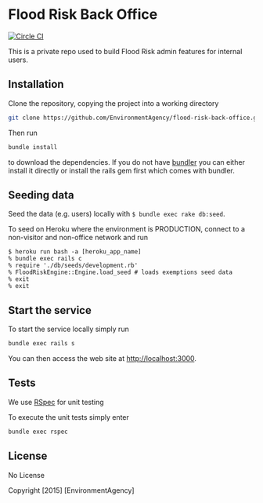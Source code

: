 # Flood Risk Back Office

[![Circle CI](https://circleci.com/gh/EnvironmentAgency/flood-risk-back-office/tree/master.svg?style=svg&circle-token=690d1e5fe311a8bbc2b80af8bb70a0d0876b072e)](https://circleci.com/gh/EnvironmentAgency/flood-risk-back-office/tree/master)

This is a private repo used to build Flood Risk admin features for internal users.

## Installation

Clone the repository, copying the project into a working directory

```bash
git clone https://github.com/EnvironmentAgency/flood-risk-back-office.git
```

Then run

```bash
bundle install
```

to download the dependencies. If you do not have [bundler](http://bundler.io/) you can either install it directly or install the rails gem first which comes with bundler.

## Seeding data

Seed the data (e.g. users) locally with `$ bundle exec rake db:seed`.

To seed on Heroku where the environment is PRODUCTION,
connect to a non-visitor and non-office network and run

```
$ heroku run bash -a [heroku_app_name]
% bundle exec rails c
% require './db/seeds/development.rb'
% FloodRiskEngine::Engine.load_seed # loads exemptions seed data
% exit
% exit
```

## Start the service

To start the service locally simply run

```bash
bundle exec rails s
```

You can then access the web site at <http://localhost:3000>.

## Tests

We use [RSpec](http://rspec.info/) for unit testing

To execute the unit tests simply enter

```bash
bundle exec rspec
```

## License

No License

Copyright [2015] [EnvironmentAgency]
